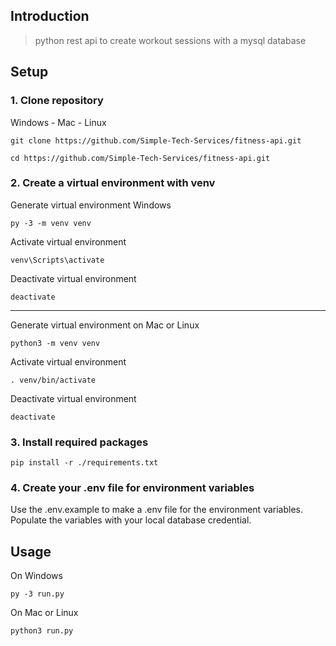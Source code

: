 ## Introduction

> python rest api to create workout sessions with a mysql database

## Setup

### 1. Clone repository

Windows - Mac - Linux

```
git clone https://github.com/Simple-Tech-Services/fitness-api.git
```

```
cd https://github.com/Simple-Tech-Services/fitness-api.git
```

### 2. Create a virtual environment with venv

Generate virtual environment Windows

```
py -3 -m venv venv
```

Activate virtual environment

```
venv\Scripts\activate
```

Deactivate virtual environment

```
deactivate
```

---
Generate virtual environment on Mac or Linux

```
python3 -m venv venv
```

Activate virtual environment

```
. venv/bin/activate
```

Deactivate virtual environment

```
deactivate
```

### 3. Install required packages

```
pip install -r ./requirements.txt
```

### 4. Create your .env file for environment variables

Use the .env.example to make a .env file for the environment variables. Populate the variables with your local database credential.

## Usage

On Windows

```
py -3 run.py
```

On Mac or Linux

```
python3 run.py
```
